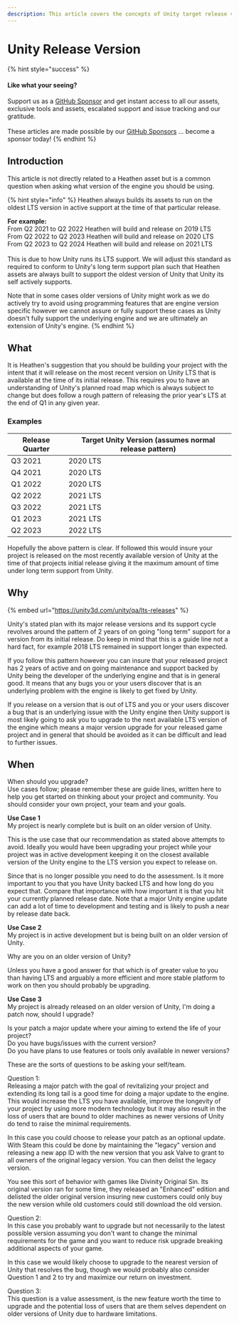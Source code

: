 ```yaml
---
description: This article covers the concepts of Unity target release version.
---
```


# Unity Release Version

{% hint style="success" %}
#### Like what your seeing?

Support us as a [GitHub Sponsor](../../../become-a-sponsor/) and get instant access to all our assets, exclusive tools and assets, escalated support and issue tracking and our gratitude.\
\
These articles are made possible by our [GitHub Sponsors](../../../become-a-sponsor/) ... become a sponsor today!
{% endhint %}

## Introduction

This article is not directly related to a Heathen asset but is a common question when asking what version of the engine you should be using.

{% hint style="info" %}
Heathen always builds its assets to run on the oldest LTS version in active support at the time of that particular release.

**For example:**\
From Q2 2021 to Q2 2022 Heathen will build and release on 2019 LTS\
From Q2 2022 to Q2 2023 Heathen will build and release on 2020 LTS\
From Q2 2023 to Q2 2024 Heathen will build and release on 2021 LTS\
\
This is due to how Unity runs its LTS support. We will adjust this standard as required to conform to Unity's long term support plan such that Heathen assets are always built to support the oldest version of Unity that Unity its self actively supports.

Note that in some cases older versions of Unity might work as we do actively try to avoid using programming features that are engine version specific however we cannot assure or fully support these cases as Unity doesn't fully support the underlying engine and we are ultimately an extension of Unity's engine.
{% endhint %}

## What

It is Heathen's suggestion that you should be building your project with the intent that it will release on the most recent version on Unity LTS that is available at the time of its initial release. This requires you to have an understanding of Unity's planned road map which is always subject to change but does follow a rough pattern of releasing the prior year's LTS at the end of Q1 in any given year.

### Examples

| Release Quarter | Target Unity Version (assumes normal release pattern) |
| --------------- | ----------------------------------------------------- |
| Q3 2021         | 2020 LTS                                              |
| Q4 2021         | 2020 LTS                                              |
| Q1 2022         | 2020 LTS                                              |
| Q2 2022         | 2021 LTS                                              |
| Q3 2022         | 2021 LTS                                              |
| Q1 2023         | 2021 LTS                                              |
| Q2 2023         | 2022 LTS                                              |

Hopefully the above pattern is clear. If followed this would insure your project is released on the most recently available version of Unity at the time of that projects initial release giving it the maximum amount of time under long term support from Unity.

## Why

{% embed url="https://unity3d.com/unity/qa/lts-releases" %}

Unity's stated plan with its major release versions and its support cycle revolves around the pattern of 2 years of on going "long term" support for a version from its initial release. Do keep in mind that this is a guide line not a hard fact, for example 2018 LTS remained in support longer than expected.

If you follow this pattern however you can insure that your released project has 2 years of active and on going maintenance and support backed by Unity being the developer of the underlying engine and that is in general good. It means that any bugs you or your users discover that is an underlying problem with the engine is likely to get fixed by Unity.

If you release on a version that is out of LTS and you or your users discover a bug that is an underlying issue with the Unity engine then Unity support is most likely going to ask you to upgrade to the next available LTS version of the engine which means a major version upgrade for your released game project and in general that should be avoided as it can be difficult and lead to further issues.

## When

When should you upgrade?\
Use cases follow; please remember these are guide lines, written here to help you get started on thinking about your project and community. You should consider your own project, your team and your goals.

**Use Case 1**\
My project is nearly complete but is built on an older version of Unity.

This is the use case that our recommendation as stated above attempts to avoid. Ideally you would have been upgrading your project while your project was in active development keeping it on the closest available version of the Unity engine to the LTS version you expect to release on.

Since that is no longer possible you need to do the assessment. Is it more important to you that you have Unity backed LTS and how long do you expect that. Compare that importance with how important it is that you hit your currently planned release date. Note that a major Unity engine update can add a lot of time to development and testing and is likely to push a near by release date back.

**Use Case 2**\
My project is in active development but is being built on an older version of Unity.

Why are you on an older version of Unity?

Unless you have a good answer for that which is of greater value to you than having LTS and arguably a more efficient and more stable platform to work on then you should probably be upgrading.

**Use Case 3**\
My project is already released on an older version of Unity, I'm doing a patch now, should I upgrade?

Is your patch a major update where your aiming to extend the life of your project?\
Do you have bugs/issues with the current version?\
Do you have plans to use features or tools only available in newer versions?

These are the sorts of questions to be asking your self/team.&#x20;

Question 1:\
Releasing a major patch with the goal of revitalizing your project and extending its long tail is a good time for doing a major update to the engine. This would increase the LTS you have available, improve the longevity of your project by using more modern technology but it may also result in the loss of users that are bound to older machines as newer versions of Unity do tend to raise the minimal requirements.&#x20;

In this case you could choose to release your patch as an optional update. With Steam this could be done by maintaining the "legacy" version and releasing a new app ID with the new version that you ask Valve to grant to all owners of the original legacy version. You can then delist the legacy version.

You see this sort of behavior with games like Divinity Original Sin. Its original version ran for some time, they released an "Enhanced" edition and delisted the older original version insuring new customers could only buy the new version while old customers could still download the old version.

Question 2:\
In this case you probably want to upgrade but not necessarily to the latest possible version assuming you don't want to change the minimal requirements for the game and you want to reduce risk upgrade breaking additional aspects of your game.&#x20;

In this case we would likely choose to upgrade to the nearest version of Unity that resolves the bug, though we would probably also consider Question 1 and 2 to try and maximize our return on investment.

Question 3:\
This question is a value assessment, is the new feature worth the time to upgrade and the potential loss of users that are them selves dependent on older versions of Unity due to hardware limitations.

